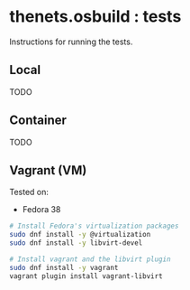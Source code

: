# thenets.osbuild : tests

Instructions for running the tests.


## Local

TODO

## Container

TODO

## Vagrant (VM)

Tested on:

- Fedora 38

```bash
# Install Fedora's virtualization packages
sudo dnf install -y @virtualization
sudo dnf install -y libvirt-devel

# Install vagrant and the libvirt plugin
sudo dnf install -y vagrant
vagrant plugin install vagrant-libvirt
```
